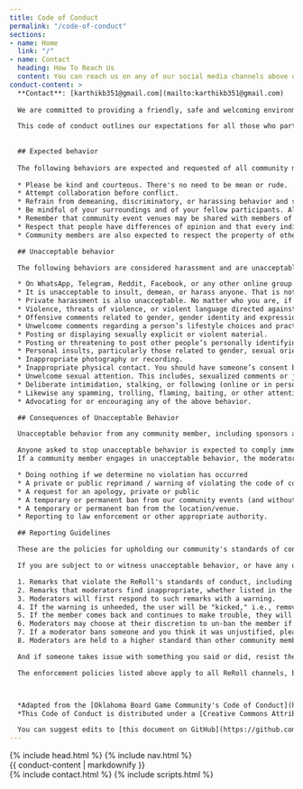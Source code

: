 ```yaml
---
title: Code of Conduct
permalink: "/code-of-conduct"
sections:
- name: Home
  link: "/"
- name: Contact
  heading: How To Reach Us
  content: You can reach us on any of our social media channels above or drop in a mail to the below email. We will reach back to you in a jiffy.
conduct-content: >
  **Contact**: [karthikb351@gmail.com](mailto:karthikb351@gmail.com)
  
  We are committed to providing a friendly, safe and welcoming environment for all, regardless of level of expertise, gender, gender identity and expression, sexual orientation, disability, personal appearance, body size, race, ethnicity, age, religion, nationality, or other similar characteristic.

  This code of conduct outlines our expectations for all those who participate in our community, as well as the consequences for unacceptable behavior.
  
  
  ## Expected behavior
  
  The following behaviors are expected and requested of all community members:
  
  * Please be kind and courteous. There's no need to be mean or rude.
  * Attempt collaboration before conflict.
  * Refrain from demeaning, discriminatory, or harassing behavior and speech.
  * Be mindful of your surroundings and of your fellow participants. Alert community leaders if you notice a dangerous situation, someone in distress, or violations of this Code of Conduct, even if they seem inconsequential.
  * Remember that community event venues may be shared with members of the public; please be respectful to all patrons of these locations.
  * Respect that people have differences of opinion and that every individual has a different skill level, personal preferences, and interests.
  * Community members are also expected to respect the property of other members including their board games, tokens, cards, and gaming accessories.

  ## Unacceptable behavior

  The following behaviors are considered harassment and are unacceptable within our community:

  * On WhatsApp, Telegram, Reddit, Facebook, or any other online group with ReRoll, please avoid using overtly sexual nicknames or other nicknames that might detract from a friendly, safe, and welcoming environment for all.
  * It is unacceptable to insult, demean, or harass anyone. That is not welcome behaviour. We interpret the term "harassment" as including the definition in the <a href="http://citizencodeofconduct.org/">Citizen Code of Conduct</a>; if you have any lack of clarity about what might be included in that concept, please read their definition.
  * Private harassment is also unacceptable. No matter who you are, if you feel you have been or are being harassed or made uncomfortable by a community member, please contact one of the organizers immediately. Whether you're a regular member or a newcomer, we care about making this community a safe place for you and we've got your back.
  * Violence, threats of violence, or violent language directed against another person.
  * Offensive comments related to gender, gender identity and expression, sexual orientation, disability, mental illness, neuro(a)typicality, physical appearance, body size, race, age, regional discrimination, political or religious affiliation
  * Unwelcome comments regarding a person’s lifestyle choices and practices, including those related to food, health, parenting, drugs, and employment
  * Posting or displaying sexually explicit or violent material.
  * Posting or threatening to post other people’s personally identifying information (“doxing”).
  * Personal insults, particularly those related to gender, sexual orientation, race, religion, or disability.
  * Inappropriate photography or recording.
  * Inappropriate physical contact. You should have someone’s consent before touching them and stop after a request to stop.
  * Unwelcome sexual attention. This includes, sexualized comments or jokes; inappropriate touching, groping, and unwelcome sexual advances.
  * Deliberate intimidation, stalking, or following (online or in person).
  * Likewise any spamming, trolling, flaming, baiting, or other attention-stealing behaviour is not welcome.
  * Advocating for or encouraging any of the above behavior.

  ## Consequences of Unacceptable Behavior

  Unacceptable behavior from any community member, including sponsors and those with decision-making authority, will not be tolerated.

  Anyone asked to stop unacceptable behavior is expected to comply immediately.
  If a community member engages in unacceptable behavior, the moderators may take action.  Responses may include:

  * Doing nothing if we determine no violation has occurred
  * A private or public reprimand / warning of violating the code of conduct
  * A request for an apology, private or public
  * A temporary or permanent ban from our community events (and without refund in the case of a paid event)
  * A temporary or permanent ban from the location/venue.
  * Reporting to law enforcement or other appropriate authority.

  ## Reporting Guidelines

  These are the policies for upholding our community's standards of conduct.

  If you are subject to or witness unacceptable behavior, or have any other concerns, please notify a moderator as soon as possible. You can report inappropriate behavior you witnessed or experienced to the concerned organizer(incase of a physical event) or the moderator/admin (incase of an online forum). You can also contact [karthikb351@gmail.com](mailto:karthikb351@gmail.com). All reports will be handled with discretion.

  1. Remarks that violate the ReRoll's standards of conduct, including hateful, hurtful, oppressive, or exclusionary remarks, are not allowed. (Cursing is okay, but never targeting another member, and never in a hateful manner.)
  2. Remarks that moderators find inappropriate, whether listed in the code of conduct or not, are also not allowed.
  3. Moderators will first respond to such remarks with a warning.
  4. If the warning is unheeded, the user will be "kicked," i.e., removed temporarily from communication channels.
  5. If the member comes back and continues to make trouble, they will be banned, i.e., indefinitely excluded from all ReRoll channels, both online and offline.
  6. Moderators may choose at their discretion to un-ban the member if it was a first offense and they offer the offended party a genuine apology.
  7. If a moderator bans someone and you think it was unjustified, please take it up with that moderator, or with a different moderator, **in private**. Complaints about bans in-channel are not allowed.
  8. Moderators are held to a higher standard than other community members. If a moderator creates an inappropriate situation, they should expect less leeway than others.

  And if someone takes issue with something you said or did, resist the urge to be defensive. Just stop doing what it was they complained about and apologize. Even if you feel you were misinterpreted or unfairly accused, chances are good there was something you could've communicated better — remember that it's your responsibility to make your fellow members comfortable. Everyone wants to get along and we are all here first and foremost because we want to talk about and play board games. You will find that people will be eager to assume good intent and forgive as long as you earn their trust.

  The enforcement policies listed above apply to all ReRoll channels, both online and offline; including our WhatsApp Group, Facebook Group, Facebook Page, Telegram Group, Subreddit, Twitter account, and all physical events bearing our name; If you wish to use this code of conduct for your own group, consider explicitly mentioning your moderation policy or making a copy with your own moderation policy so as to avoid confusion.



  *Adapted from the [Oklahoma Board Game Community's Code of Conduct](http://okboardgame.com/code-of-conduct/) as well as [Rust's Code of Conduct](https://www.rust-lang.org/en-US/conduct.html).*
  *This Code of Conduct is distributed under a [Creative Commons Attribution-ShareAlike license](http://creativecommons.org/licenses/by-sa/3.0/).*

  You can suggest edits to [this document on GitHub](https://github.com/karthikb351/reroll.in/blob/gh-pages/_pages/coc.md).
---
```


<!DOCTYPE html>
<html lang="en">
{% include head.html %}
<body id="page-top">
  {% include nav.html %}
  <article id="conduct">
	<div class="container-fluid">
	  {{ conduct-content | markdownify }}
	</div>
  </article>
  {% include contact.html %}
  {% include scripts.html %}
</body>
</html>